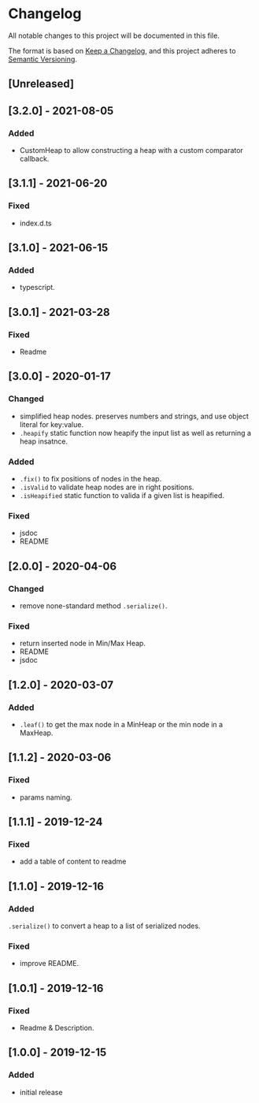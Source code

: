 # Changelog
All notable changes to this project will be documented in this file.

The format is based on [Keep a Changelog](https://keepachangelog.com/en/1.0.0/),
and this project adheres to [Semantic Versioning](https://semver.org/spec/v2.0.0.html).

## [Unreleased]

## [3.2.0] - 2021-08-05
### Added
- CustomHeap to allow constructing a heap with a custom comparator callback.

## [3.1.1] - 2021-06-20

### Fixed
- index.d.ts

## [3.1.0] - 2021-06-15

### Added
- typescript.

## [3.0.1] - 2021-03-28

### Fixed
- Readme

## [3.0.0] - 2020-01-17

### Changed
- simplified heap nodes. preserves numbers and strings, and use object literal for key:value.
- `.heapify` static function now heapify the input list as well as returning a heap insatnce.

### Added
- `.fix()` to fix positions of nodes in the heap.
- `.isValid` to validate heap nodes are in right positions.
- `.isHeapified` static function to valida if a given list is heapified.

### Fixed
- jsdoc
- README

## [2.0.0] - 2020-04-06
### Changed
- remove none-standard method `.serialize()`. 

### Fixed
- return inserted node in Min/Max Heap.
- README
- jsdoc

## [1.2.0] - 2020-03-07
### Added
- `.leaf()` to get the max node in a MinHeap or the min node in a MaxHeap. 

## [1.1.2] - 2020-03-06
### Fixed
- params naming.

## [1.1.1] - 2019-12-24
### Fixed
- add a table of content to readme

## [1.1.0] - 2019-12-16
### Added
`.serialize()` to convert a heap to a list of serialized nodes.

### Fixed
- improve README.

## [1.0.1] - 2019-12-16
### Fixed
- Readme & Description.

## [1.0.0] - 2019-12-15
### Added
- initial release
